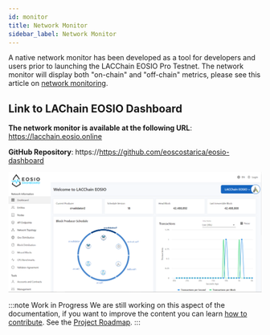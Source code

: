 ```yaml
---
id: monitor
title: Network Monitor
sidebar_label: Network Monitor
---
```


A native network monitor has been developed as a tool for developers and users prior to launching the LACChain EOSIO Pro Testnet. The network monitor will display both "on-chain" and "off-chain" metrics, please see this article on [network monitoring](../monitoreo).

## Link to LAChain EOSIO Dashboard
**The network monitor is available at the following URL**: https://lacchain.eosio.online

**GitHub Repository**: https://https://github.com/eoscostarica/eosio-dashboard

![Monitor de red](/img/docs/monitor.png)

:::note Work in Progress
We are still working on this aspect of the documentation, if you want to improve the content you can learn [how to contribute](../guias/contribuir). See the [Project Roadmap](../roadmap).
:::